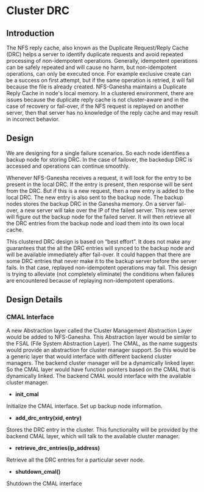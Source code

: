 # Cluster DRC
## Introduction
The NFS reply cache, also known as the Duplicate Request/Reply Cache (DRC) helps a server to identify duplicate requests and avoid repeated processing of non-idempotent operations. Generally, idempotent operations can be safely repeated and will cause no harm, but non-idempotent operations, can only be executed once.
For example exclusive create can be a success on first attempt, but if the same operation is retried, it will fail because the file is already created.
NFS-Ganesha maintains a Duplicate Reply Cache in node's local memory. 
In a clustered environment, there are issues because the duplicate reply cache is not cluster-aware and in the case of recovery or fail-over, if the NFS request is replayed on another server, then that server has no knowledge of the reply cache and may result in incorrect behavior.

## Design
We are designing for a single failure scenarios. So each node identifies a backup node for storing DRC.
In the case of failover, the backedup DRC is accessed and operations can continue smoothly. 

Whenever NFS-Ganesha receives a request, it will look for the entry to be present in the local DRC. If the entry is present, then response will be sent from the DRC. But if this is a new request, then a new entry is added to the local DRC. The new entry is also sent to the backup node. The backup nodes stores the backup DRC in the Ganesha memory. On a server fail-over, a new server will take over the IP of the failed server. This new server will figure out the backup node for the failed server. It will then retrieve all the DRC entries from the backup node and load them into its own local cache.

This clustered DRC design is based on “best effort”. It does not make any guarantees that the all the DRC entries will synced to the backup node and will be available immediately after fail-over. It could happen that there are some DRC entries that never make it to the backup server before the server fails. In that case, replayed non-idempotent operations may fail. This design is trying to alleviate (not completely eliminate) the conditions when failures are encountered because of replaying non-idempotent operations.

## Design Details
### CMAL Interface
A new Abstraction layer called the Cluster Management Abstraction Layer would be added to NFS-Ganesha. This Abstraction layer would be similar to the FSAL (File System Abstraction Layer). The CMAL, as the name suggests would provide an abstraction for cluster manager support. So this would be a generic layer that would interface with different backend cluster managers. The backend cluster manager will be a dynamically linked layer. So the CMAL layer would have function pointers based on the CMAL that is dynamically linked. The backend CMAL would interface with the available cluster manager. 
* **init_cmal**

Initialize the CMAL interface. Set up backup node information.

* **add_drc_entry(xid, entry)**

Stores the DRC entry in the cluster. This functionality will be provided by the backend CMAL layer, which will talk to the available cluster manager. 

* **retrieve_drc_entries(ip_address)**

Retrieve all the DRC entries for a particular sever node.

* **shutdown_cmal()**

Shutdown the CMAL interface

 